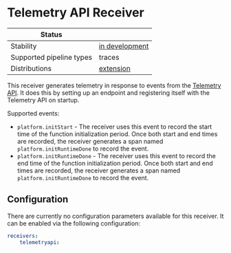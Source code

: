 # Telemetry API Receiver

| Status                   |                 |
| ------------------------ |-----------------|
| Stability                | [in development]|
| Supported pipeline types | traces          |
| Distributions            | [extension]     |

This receiver generates telemetry in response to events from the [Telemetry API](https://docs.aws.amazon.com/lambda/latest/dg/telemetry-api.html). It does this by setting up an endpoint and registering itself with the Telemetry API on startup.

Supported events:

* `platform.initStart` - The receiver uses this event to record the start time of the function initialization period. Once both start and end times are recorded, the receiver generates a span named `platform.initRuntimeDone` to record the event.
* `platform.initRuntimeDone` - The receiver uses this event to record the end time of the function initialization period. Once both start and end times are recorded, the receiver generates a span named `platform.initRuntimeDone` to record the event.

## Configuration

There are currently no configuration parameters available for this receiver. It can be enabled via the following configuration:

```yaml
receivers:
    telemetryapi:
```

[in development]: https://github.com/open-telemetry/opentelemetry-collector#development
[extension]: https://github.com/open-telemetry/opentelemetry-lambda/collector
